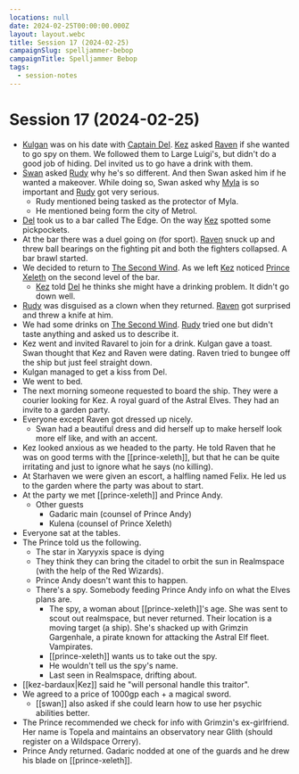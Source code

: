 ```yaml
---
locations: null
date: 2024-02-25T00:00:00.000Z
layout: layout.webc
title: Session 17 (2024-02-25)
campaignSlug: spelljammer-bebop
campaignTitle: Spelljammer Bebop
tags:
  - session-notes
---
```

# Session 17 (2024-02-25)

- [Kulgan](pcs/kulgan.md) was on his date with [Captain Del](npcs/captain-del.md). [Kez](pcs/kez-bardaux.md) asked [Raven](pcs/raven.md) if she wanted to go spy on them. We followed them to Large Luigi's, but didn't do a good job of hiding. Del invited us to go have a drink with them.
- [Swan](pcs/swan.md) asked [Rudy](pcs/refuge-unit-d3.md) why he's so different. And then Swan asked him if he wanted a makeover. While doing so, Swan asked why [Myla](npcs/myla.md) is so important and [Rudy](pcs/refuge-unit-d3.md) got very serious.
	- Rudy mentioned being tasked as the protector of Myla.
	- He mentioned being form the city of Metrol.
- [Del](npcs/captain-del.md) took us to a bar called The Edge. On the way [Kez](pcs/kez-bardaux.md) spotted some pickpockets.
- At the bar there was a duel going on (for sport). [Raven](pcs/raven.md) snuck up and threw ball bearings on the fighting pit and both the fighters collapsed. A bar brawl started.
- We decided to return to [The Second Wind](locations/the-second-wind.md). As we left [Kez](pcs/kez-bardaux.md) noticed [Prince Xeleth](npcs/prince-xeleth.md) on the second level of the bar.
	- [Kez](pcs/kez-bardaux.md) told [Del](npcs/captain-del.md) he thinks she might have a drinking problem. It didn't go down well.
- [Rudy](pcs/refuge-unit-d3.md) was disguised as a clown when they returned. [Raven](pcs/raven.md) got surprised and threw a knife at him.
- We had some drinks on [The Second Wind](locations/the-second-wind.md). [Rudy](pcs/refuge-unit-d3.md) tried one but didn't taste anything and asked us to describe it.
- Kez went and invited Ravarel to join for a drink. Kulgan gave a toast. Swan thought that Kez and Raven were dating. Raven tried to bungee off the ship but just feel straight down.
- Kulgan managed to get a kiss from Del.
- We went to bed.
- The next morning someone requested to board the ship. They were a courier looking for Kez. A royal guard of the Astral Elves. They had an invite to a garden party.
- Everyone except Raven got dressed up nicely.
	- Swan had a beautiful dress and did herself up to make herself look more elf like, and with an accent.
- Kez looked anxious as we headed to the party. He told Raven that he was on good terms with the [[prince-xeleth]], but that he can be quite irritating and just to ignore what he says (no killing).
- At Starhaven we were given an escort, a halfling named Felix. He led us to the garden where the party was about to start.
- At the party we met [[prince-xeleth]] and Prince Andy.
	- Other guests
		- Gadaric main (counsel of Prince Andy)
		- Kulena (counsel of Prince Xeleth)
- Everyone sat at the tables.
- The Prince told us the following.
	- The star in Xaryyxis space is dying
	- They think they can bring the citadel to orbit the sun in Realmspace (with the help of the Red Wizards).
	- Prince Andy doesn't want this to happen.
	- There's a spy. Somebody feeding Prince Andy info on what the Elves plans are.
		- The spy, a woman about [[prince-xeleth]]'s age. She was sent to scout out realmspace, but never returned. Their location is a moving target (a ship). She's shacked up with Grimzin Gargenhale, a pirate known for attacking the Astral Elf fleet. Vampirates.
		- [[prince-xeleth]] wants us to take out the spy.
		- He wouldn't tell us the spy's name.
		- Last seen in Realmspace, drifting about.
- [[kez-bardaux|Kez]] said he "will personal handle this traitor".
- We agreed to a price of 1000gp each + a magical sword.
	- [[swan]] also asked if she could learn how to use her psychic abilities better.
- The Prince recommended we check for info with Grimzin's ex-girlfriend. Her name is Topela and maintains an observatory near Glith (should register on a Wildspace Orrery).
- Prince Andy returned. Gadaric nodded at one of the guards and he drew his blade on [[prince-xeleth]].

